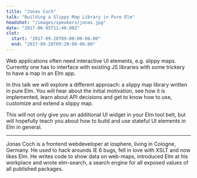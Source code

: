```yaml
---
title: "Jonas Coch"
talk: "Building a Slippy Map Library in Pure Elm"
headshot: "/images/speakers/jonas.jpg"
date: "2017-06-05T11:46:00Z"
slot:
  start: "2017-09-28T09:00:00-06:00"
  end: "2017-09-28T09:20:00-06:00"
---
```


Web applications often need interactive UI elements, e.g. slippy maps. Currently one has to interface with existing JS libraries with some trickery to have a map in an Elm app.

In this talk we will explore a different approach: a slippy map library written in pure Elm. You will hear about the initial motivation, see how it is implemented, learn about API decisions and get to know how to use, customize and extend a slippy map.

This will not only give you an additional UI widget in your Elm tool belt, but will hopefully teach you about how to build and use stateful UI elements in Elm in general.

---

Jonas Coch is a frontend webdeveloper at iosphere, living in Cologne, Germany. He used to hack arounds IE 6 bugs, fell in love with XSLT and now likes Elm. He writes code to show data on web-maps, introduced Elm at his workplace and wrote elm-search, a search engine for all exposed values of all published packages.

<!--more-->
